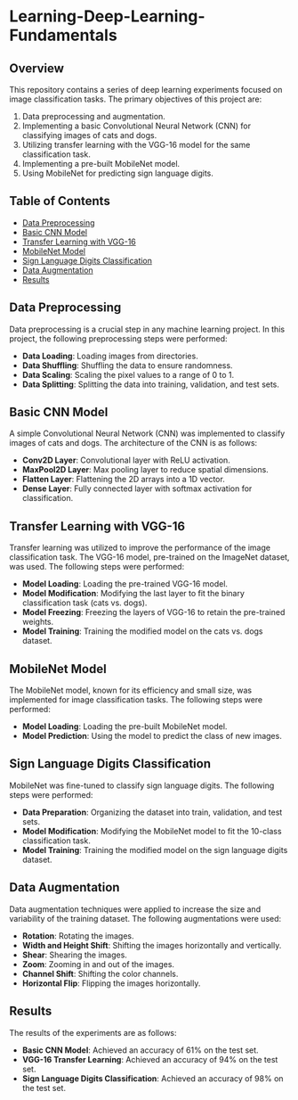 # Learning-Deep-Learning-Fundamentals

## Overview

This repository contains a series of deep learning experiments focused on image classification tasks. The primary objectives of this project are:

1. Data preprocessing and augmentation.
2. Implementing a basic Convolutional Neural Network (CNN) for classifying images of cats and dogs.
3. Utilizing transfer learning with the VGG-16 model for the same classification task.
4. Implementing a pre-built MobileNet model.
5. Using MobileNet for predicting sign language digits.

## Table of Contents

- [Data Preprocessing](#data-preprocessing)
- [Basic CNN Model](#basic-cnn-model)
- [Transfer Learning with VGG-16](#transfer-learning-with-vgg-16)
- [MobileNet Model](#mobilenet-model)
- [Sign Language Digits Classification](#sign-language-digits-classification)
- [Data Augmentation](#data-augmentation)
- [Results](#results)


## Data Preprocessing

Data preprocessing is a crucial step in any machine learning project. In this project, the following preprocessing steps were performed:

- **Data Loading**: Loading images from directories.
- **Data Shuffling**: Shuffling the data to ensure randomness.
- **Data Scaling**: Scaling the pixel values to a range of 0 to 1.
- **Data Splitting**: Splitting the data into training, validation, and test sets.

## Basic CNN Model

A simple Convolutional Neural Network (CNN) was implemented to classify images of cats and dogs. The architecture of the CNN is as follows:

- **Conv2D Layer**: Convolutional layer with ReLU activation.
- **MaxPool2D Layer**: Max pooling layer to reduce spatial dimensions.
- **Flatten Layer**: Flattening the 2D arrays into a 1D vector.
- **Dense Layer**: Fully connected layer with softmax activation for classification.

## Transfer Learning with VGG-16

Transfer learning was utilized to improve the performance of the image classification task. The VGG-16 model, pre-trained on the ImageNet dataset, was used. The following steps were performed:

- **Model Loading**: Loading the pre-trained VGG-16 model.
- **Model Modification**: Modifying the last layer to fit the binary classification task (cats vs. dogs).
- **Model Freezing**: Freezing the layers of VGG-16 to retain the pre-trained weights.
- **Model Training**: Training the modified model on the cats vs. dogs dataset.

## MobileNet Model

The MobileNet model, known for its efficiency and small size, was implemented for image classification tasks. The following steps were performed:

- **Model Loading**: Loading the pre-built MobileNet model.
- **Model Prediction**: Using the model to predict the class of new images.

## Sign Language Digits Classification

MobileNet was fine-tuned to classify sign language digits. The following steps were performed:

- **Data Preparation**: Organizing the dataset into train, validation, and test sets.
- **Model Modification**: Modifying the MobileNet model to fit the 10-class classification task.
- **Model Training**: Training the modified model on the sign language digits dataset.

## Data Augmentation

Data augmentation techniques were applied to increase the size and variability of the training dataset. The following augmentations were used:

- **Rotation**: Rotating the images.
- **Width and Height Shift**: Shifting the images horizontally and vertically.
- **Shear**: Shearing the images.
- **Zoom**: Zooming in and out of the images.
- **Channel Shift**: Shifting the color channels.
- **Horizontal Flip**: Flipping the images horizontally.

## Results

The results of the experiments are as follows:

- **Basic CNN Model**: Achieved an accuracy of 61% on the test set.
- **VGG-16 Transfer Learning**: Achieved an accuracy of 94% on the test set.
- **Sign Language Digits Classification**: Achieved an accuracy of 98% on the test set.
